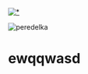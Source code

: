 [![*](https://github.com/Einzigartigitsme/Einzigartigitsme1/assets/28265671/11953d9e-738f-4f24-8762-7ebdcbb96a70)](https://tinyurl.com/466b4jfc)

![peredelka](https://github.com/Ahmadiaa/eee2qs/assets/112617766/d073cb7a-af07-41a6-9750-cad17c985e2d)








# ewqqwasd
